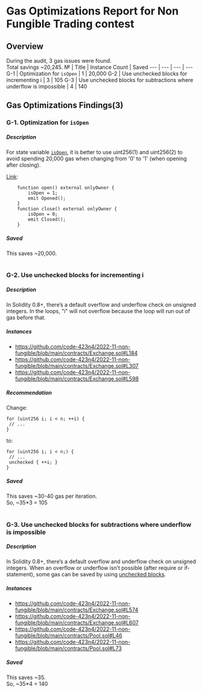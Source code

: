 # Gas Optimizations Report for Non Fungible Trading contest
## Overview
During the audit, 3 gas issues were found.  
Total savings ~20,245.
№ | Title | Instance Count | Saved
--- | --- | --- | ---
G-1 | Optimization for ```isOpen``` | 1 | 20,000
G-2 | Use unchecked blocks for incrementing i | 3 | 105
G-3 | Use unchecked blocks for subtractions where underflow is impossible | 4 | 140

## Gas Optimizations Findings(3)
### G-1. Optimization for ```isOpen```
##### Description
For state variable [```isOpen```](https://github.com/code-423n4/2022-11-non-fungible/blob/main/contracts/Exchange.sol#L33), it is better to use uint256(1) and uint256(2) to avoid spending 20,000 gas when changing from '0' to '1' (when opening after closing).

[Link](https://github.com/code-423n4/2022-11-non-fungible/blob/main/contracts/Exchange.sol#L56-L63):
```
    function open() external onlyOwner {
        isOpen = 1;
        emit Opened();
    }
    function close() external onlyOwner {
        isOpen = 0;
        emit Closed();
    }
```

##### Saved
This saves ~20,000.  

#
### G-2. Use unchecked blocks for incrementing i
##### Description
In Solidity 0.8+, there’s a default overflow and underflow check on unsigned integers. In the loops, "i" will not overflow because the loop will run out of gas before that.
##### Instances
- https://github.com/code-423n4/2022-11-non-fungible/blob/main/contracts/Exchange.sol#L184
- https://github.com/code-423n4/2022-11-non-fungible/blob/main/contracts/Exchange.sol#L307
- https://github.com/code-423n4/2022-11-non-fungible/blob/main/contracts/Exchange.sol#L598

##### Recommendation
Change:
```
for (uint256 i; i < n; ++i) {
 // ...
}
```
to:
```
for (uint256 i; i < n;) { 
 // ...
 unchecked { ++i; }
}
```

##### Saved
This saves ~30-40 gas per iteration.  
So, ~35*3 = 105
#
### G-3. Use unchecked blocks for subtractions where underflow is impossible
##### Description
In Solidity 0.8+, there’s a default overflow and underflow check on unsigned integers. When an overflow or underflow isn’t possible (after require or if-statement), some gas can be saved by using [unchecked blocks](https://docs.soliditylang.org/en/v0.8.17/control-structures.html#checked-or-unchecked-arithmetic).
##### Instances
- https://github.com/code-423n4/2022-11-non-fungible/blob/main/contracts/Exchange.sol#L574
- https://github.com/code-423n4/2022-11-non-fungible/blob/main/contracts/Exchange.sol#L607
- https://github.com/code-423n4/2022-11-non-fungible/blob/main/contracts/Pool.sol#L46
- https://github.com/code-423n4/2022-11-non-fungible/blob/main/contracts/Pool.sol#L73

##### Saved
This saves ~35.  
So, ~35*4 = 140
#